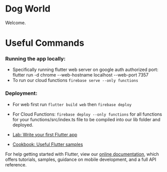 # Dog World

Welcome.

# Useful Commands

### Running the app locally: 

- Specifically running flutter web server on google auth authorized port: flutter run -d chrome --web-hostname localhost --web-port 7357
- To run our cloud functions `firebase serve --only functions`

### Deployment: 

- For web first run `flutter build web` then `firebase deploy`
- For Cloud Functions: `firebase deploy --only functions` for all functions for your functions/src/index.ts file to be compiled into our lib folder and deployed. 

- [Lab: Write your first Flutter app](https://flutter.dev/docs/get-started/codelab)
- [Cookbook: Useful Flutter samples](https://flutter.dev/docs/cookbook)

For help getting started with Flutter, view our
[online documentation](https://flutter.dev/docs), which offers tutorials,
samples, guidance on mobile development, and a full API reference.

